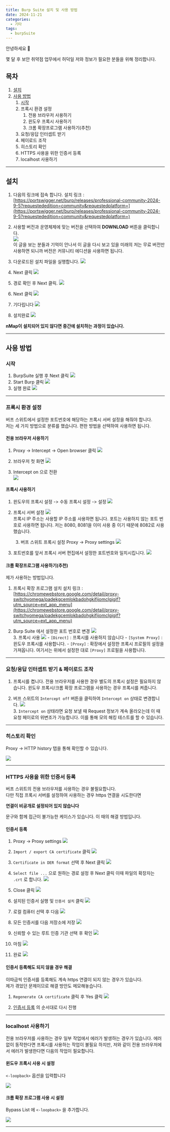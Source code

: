 ```yaml
---
title: Burp Suite 설치 및 사용 방법
date: 2024-11-21
categories:
  - 기타
tags:
  - burpSuite
---
```

안녕하세요 🐸  

몇 달 후 보안 취약점 업무에서 허덕일 저와 정보가 필요한 분들을 위해 정리합니다.  

## 목차
1. [설치](#설치치)
2. [사용 방법](#사용-방법)
	1. [시작](#시작)
	2. 프록시 환경 설정
		1. 전용 브라우저 사용하기
		2. 윈도우 프록시 사용하기
		3. 크롬 확장프로그램 사용하기(추천)
	3. 요청/응답 인터셉트 받기
	4. 페이로드 조작
	5. 히스토리 확인
	6. HTTPS 사용을 위한 인증서 등록
	7. localhost 사용하기

---
## 설치


1. 다음의 링크에 접속 합니다.
설치 링크 : [https://portswigger.net/burp/releases/professional-community-2024-9-5?requestededition=community&requestedplatform=](https://portswigger.net/burp/releases/professional-community-2024-9-5?requestededition=community&requestedplatform=)    

2. 사용할 버전과 운영체제에 맞는 버전을 선택하여 **DOWNLOAD** 버튼을 클릭합니다.  
![](assets/img/screenshot/Pasted%20image%2020241120163809.png)  
이 글을 보는 분들과 기억이 안나서 이 글을 다시 보고 있을 미래의 저는 무료 버전만 사용하면 되니까 버전은 커뮤니티 에디션을 사용하면 됩니다.  

3. 다운로드된 설치 파일을 실행합니다.
![](assets/img/screenshot/Pasted%20image%2020241120164145.png)  

4. Next 클릭
![](assets/img/screenshot/Pasted%20image%2020241120164217.png)  

5. 경로 확인 후 Next 클릭.
  ![](assets/img/screenshot/Pasted%20image%2020241120164406.png)  


6. Next 클릭
   ![](assets/img/screenshot/Pasted%20image%2020241120164424.png)  

7. 기다립니다
   ![](assets/img/screenshot/Pasted%20image%2020241120164437.png)  


8. 설치완료
   ![](assets/img/screenshot/Pasted%20image%2020241120164513.png)  


**nMap이 설치되어 있지 않다면 중간에 설치하는 과정이 있습니다.**

---
## 사용 방법

### 시작

1. BurpSuite 실행 후 Next 클릭
   ![](assets/img/screenshot/Pasted%20image%2020241120174715.png)  
2. Start Burp 클릭
   ![](assets/img/screenshot/Pasted%20image%2020241120174753.png)  
3. 실행 완료
   ![](assets/img/screenshot/Pasted%20image%2020241120175000.png)

---
### 프록시 환경 설정

버프 스위트에서 설정한 포트번호에 해당하는 프록시 서버 설정을 해줘야 합니다.  
저는 세 가지 방법으로 분류를 했습니다. 편한 방법을 선택하여 사용하면 됩니다.  

#### 전용 브라우저 사용하기
1. Proxy -> Intercept -> Open browser 클릭
![](assets/img/screenshot/Pasted%20image%2020241120175058.png)  

2. 브라우저 첫 화면
   ![](assets/img/screenshot/Pasted%20image%2020241120175256.png)  
3. Intercept on 으로 전환   
   ![](assets/img/screenshot/Pasted%20image%2020241120175358.png)  
#### 프록시 사용하기

1. 윈도우의 프록시 설정 -> 수동 프록시 설정 -> 설정
   ![](assets/img/screenshot/Pasted%20image%2020241120175707.png)

2. 프록시 서버 설정
   ![](assets/img/screenshot/Pasted%20image%2020241121110700.png)  
   프록시 IP 주소는 사용할 IP 주소를 사용하면 됩니다.
   포트는 사용하지 않는 포트 번호로 사용하면 됩니다. 저는 8080, 8081을 이미 사용 중 이기 때문에 8082로 사용했습니다.


   3. 버프 스위트 프록시 설정
      Proxy -> Proxy settings ![](assets/img/screenshot/Pasted%20image%2020241120180626.png)  

4. 포트번호를 앞서 프록시 서버 편집에서 설정한 포트번호와 일치시킵니다.
   ![](assets/img/screenshot/Pasted%20image%2020241120180706.png)  
#### 크롬 확장프로그램 사용하기(추천)
제가 사용하는 방법입니다.  

1. 프록시 확장 프로그램 설치
   설치 링크 : [https://chromewebstore.google.com/detail/proxy-switchyomega/padekgcemlokbadohgkifijomclgjgif?utm_source=ext_app_menu](https://chromewebstore.google.com/detail/proxy-switchyomega/padekgcemlokbadohgkifijomclgjgif?utm_source=ext_app_menu)  

2. Burp Suite 에서 설정한 포트 번호로 변경
   ![](assets/img/screenshot/Pasted%20image%2020241121134418.png)  
   3. 프록시 사용
      ![](assets/img/screenshot/Pasted%20image%2020241121135119.png) 
		-  `[Direct]` : 프록시를 사용하지 않습니다
		-  `[System Proxy]` : 윈도우 프록시를 사용합니다.
		-  `[Proxy]` : 확장에서 설정한 프록시 프로필의 설정을 가져옵니다.
		여기서는 위에서 설정한 대로 `[Proxy]` 프로필을 사용합니다.


---
### 요청/응답 인터셉트 받기 & 페이로드 조작

1. 프록시를 켭니다.
   전용 브라우저를 사용한 경우 별도의 프록시 설정은 필요하지 않습니다.
   윈도우 프록시/크롬 확장 프로그램을 사용하는 경우 프록시를 켜줍니다.

2. 버프 스위트의 `Intercept off` 버튼을 클릭하여 `Intercept on` 상태로 변경합니다.
   ![](assets/img/screenshot/Pasted%20image%2020241121142203.png)  
   3. `Intercept on` 상태라면 요청 보낼 때 Request 정보가 계속 올라오는데 이 때 요청 페이로의 위변조가 가능합니다. 이를 통해 모의 해킹 테스트를 할 수 있습니다.

---
### 히스토리 확인

Proxy -> HTTP history 탭을 통해 확인할 수 있습니다.

![](assets/img/screenshot/Pasted%20image%2020241121154115.png)

---
### HTTPS 사용을 위한 인증서 등록

버프 스위트의 전용 브라우저를 사용하는 경우 불필요합니다.  
다만 직접 프록시 서버를 설정하여 사용하는 경우 https 연결을 시도한다면 

**연결이 비공개로 설정되어 있지 않습니다** 

문구와 함께 접근이 불가능한 케이스가 있습니다. 이 때의 해결 방법입니다.  

#### 인증서 등록

1. Proxy -> Proxy settings ![](assets/img/screenshot/Pasted%20image%2020241120180626.png)
2. `Import / export CA certificate` 클릭 ![](assets/img/screenshot/Pasted%20image%2020241121154859.png)

3. `Certificate in DER format` 선택 후 Next 클릭
   ![](assets/img/screenshot/Pasted%20image%2020241121155114.png)

4. `Select file ...` 으로 원하는 경로 설정 후 Next 클릭 이때 파일의 확장자는 `.crt` 로 합니다.
   ![](assets/img/screenshot/Pasted%20image%2020241121155901.png)

5. Close 클릭
   ![](assets/img/screenshot/Pasted%20image%2020241121155934.png)

6. 설치된 인증서 실행 및 `인증서 설치` 클릭
   ![](assets/img/screenshot/Pasted%20image%2020241121160211.png)
7. 로컬 컴퓨터 선택 후 다음
   ![](assets/img/screenshot/Pasted%20image%2020241121163433.png)

8. 모든 인증서를 다음 저장소에 저장
   ![](assets/img/screenshot/Pasted%20image%2020241121164631.png)

9. 신뢰할 수 있는 루트 인증 기관 선택 후 확인
   ![](assets/img/screenshot/Pasted%20image%2020241121164716.png)

10. 마침
    ![](assets/img/screenshot/Pasted%20image%2020241121164759.png)

11. 완료
    ![](assets/img/screenshot/Pasted%20image%2020241121164832.png)


#### 인증서 등록해도 되지 않을 경우 해결
이따금씩 인증서를 등록해도 계속 https 연결이 되지 않는 경우가 있습니다.  
제가 겪었던 문제이므로 해결 방안도 메모해놓습니다.  

1. `Regenerate CA certificate` 클릭 후 Yes 클릭
   ![](assets/img/screenshot/Pasted%20image%2020241121165936.png)

2. [인증서 등록](#인증서-등록) 의 순서대로 다시 진행

---
### localhost 사용하기
전용 브라우저를 사용하는 경우 일부 작업에서 에러가 발생하는 경우가 있습니다. 에러 없이 동작한다면 프록시를 사용하는 작업이 불필요 하지만, 저와 같이 전용 브라우저에서 에러가 발생한다면 다음의 작업이 필요합니다.

#### 윈도우 프록시 사용 시 설정

`<-loopback>` 옵션을 입력합니다

![](assets/img/screenshot/Pasted%20image%20241120180107.png)

#### 크롬 확장 프로그램 사용 시 설정

Bypass List 에 `<-loopback>` 을 추가합니다.

![](assets/img/screenshot/Pasted%20image%2020241121171116.png)


---